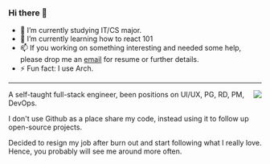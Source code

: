 ### Hi there 👋
- 🔭 I’m currently studying IT/CS major.
- 🌱 I’m currently learning how to react 101
- 📫 If you working on something interesting and needed some help, please drop me an [email](mailto://p3nj.tutanota.io) for resume or further details.
- ⚡ Fun fact: I use Arch.
<hr>
<img align="right" src="https://github-readme-stats.vercel.app/api?username=p3nj&show_icons=true&theme=gruvbox" />
A self-taught full-stack engineer, been positions on UI/UX, PG, RD, PM, DevOps.
  
I don't use Github as a place share my code, instead using it to follow up open-source projects.

Decided to resign my job after burn out and start following what I really love. Hence, you probably will see me around more often.



<!--
**limeless/limeless** is a ✨ _special_ ✨ repository because its `README.md` (this file) appears on your GitHub profile.

Here are some ideas to get you started:
- 🔭 I’m currently working on ...
- 🌱 I’m currently learning how to front-end
- 👯 I’m looking to collaborate on ...
- 🤔 I’m looking for help with ...
- 💬 Ask me about ...
- 📫 How to reach me: ...
- 😄 Pronouns: ...
- ⚡ Fun fact: ...

-->


